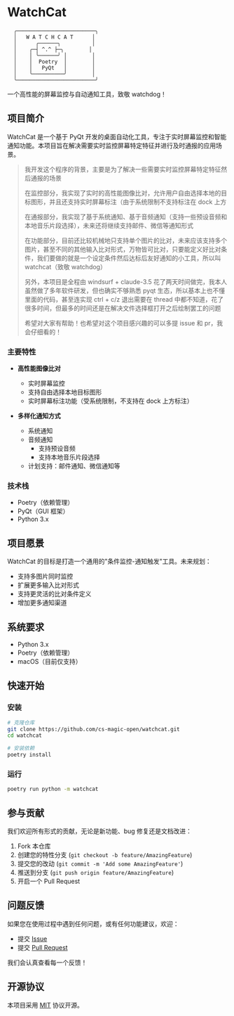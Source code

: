 # WatchCat

```
  ╭─────────────────────────╮
  │   W A T C H C A T      │
  │      ╭──────╮          │
  │    ╭─┤ ^.^ ├─╮        │
  │    │ ╰──────╯ │        │
  │    │  Poetry  │        │
  │    │   PyQt   │        │
  │    ╰──────────╯        │
  ╰─────────────────────────╯
```

一个高性能的屏幕监控与自动通知工具，致敬 watchdog！

## 项目简介

WatchCat 是一个基于 PyQt 开发的桌面自动化工具，专注于实时屏幕监控和智能通知功能。本项目旨在解决需要实时监控屏幕特定特征并进行及时通报的应用场景。

> 我开发这个程序的背景，主要是为了解决一些需要实时监控屏幕特定特征然后通报的场景
>
> 在监控部分，我实现了实时的高性能图像比对，允许用户自由选择本地的目标图形，并且还支持实时屏幕标注（由于系统限制不支持标注在 dock 上方
>
> 在通报部分，我实现了基于系统通知、基于音频通知（支持一些预设音频和本地音乐片段选择），未来还将继续支持邮件、微信等通知形式
>
> 在功能部分，目前还比较机械地只支持单个图片的比对，未来应该支持多个图片，甚至不同的其他输入比对形式，万物皆可比对，只要能定义好比对条件，我们要做的就是一个设定条件然后达标后友好通知的小工具，所以叫 watchcat（致敬 watchdog）
>
> 另外，本项目是全程由 windsurf + claude-3.5 花了两天时间做完，我本人虽然做了多年软件研发，但也确实不够熟悉 pyqt 生态，所以基本上也不懂里面的代码，甚至连实现 ctrl + c/z 退出需要在 thread 中都不知道，花了很多时间，但最多的时间还是在解决文件选择框打开之后绘制罢工的问题
>
> 希望对大家有帮助！也希望对这个项目感兴趣的可以多提 issue 和 pr，我会仔细看的！

### 主要特性

- **高性能图像比对**

  - 实时屏幕监控
  - 支持自由选择本地目标图形
  - 实时屏幕标注功能（受系统限制，不支持在 dock 上方标注）

- **多样化通知方式**
  - 系统通知
  - 音频通知
    - 支持预设音频
    - 支持本地音乐片段选择
  - 计划支持：邮件通知、微信通知等

### 技术栈

- Poetry（依赖管理）
- PyQt（GUI 框架）
- Python 3.x

## 项目愿景

WatchCat 的目标是打造一个通用的"条件监控-通知触发"工具。未来规划：

- 支持多图片同时监控
- 扩展更多输入比对形式
- 支持更灵活的比对条件定义
- 增加更多通知渠道

## 系统要求

- Python 3.x
- Poetry（依赖管理）
- macOS（目前仅支持）

## 快速开始

### 安装

```bash
# 克隆仓库
git clone https://github.com/cs-magic-open/watchcat.git
cd watchcat

# 安装依赖
poetry install
```

### 运行

```bash
poetry run python -m watchcat
```

## 参与贡献

我们欢迎所有形式的贡献，无论是新功能、bug 修复还是文档改进：

1. Fork 本仓库
2. 创建您的特性分支 (`git checkout -b feature/AmazingFeature`)
3. 提交您的改动 (`git commit -m 'Add some AmazingFeature'`)
4. 推送到分支 (`git push origin feature/AmazingFeature`)
5. 开启一个 Pull Request

## 问题反馈

如果您在使用过程中遇到任何问题，或有任何功能建议，欢迎：

- 提交 [Issue](https://github.com/cs-magic-open/watchcat/issues)
- 提交 [Pull Request](https://github.com/cs-magic-open/watchcat/pulls)

我们会认真查看每一个反馈！

## 开源协议

本项目采用 [MIT](LICENSE) 协议开源。
